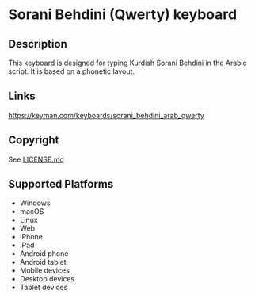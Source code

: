 Sorani Behdini (Qwerty) keyboard
==============

Description
-----------
This keyboard is designed for typing Kurdish Sorani Behdini in the Arabic script. It is based on a phonetic layout.

Links
-----
https://keyman.com/keyboards/sorani_behdini_arab_qwerty

Copyright
---------
See [LICENSE.md](LICENSE.md)

Supported Platforms
-------------------
 * Windows
 * macOS
 * Linux
 * Web
 * iPhone
 * iPad
 * Android phone
 * Android tablet
 * Mobile devices
 * Desktop devices
 * Tablet devices

